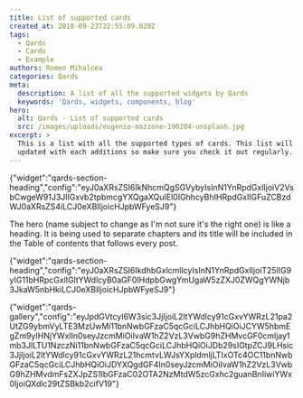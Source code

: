 ```yaml
---
title: List of supported cards
created_at: 2018-09-23T22:55:09.020Z
tags:
  - Qards
  - Cards
  - Example
authors: Romeo Mihalcea
categories: Qards
meta:
  description: A list of all the supported widgets by Qards
  keywords: 'Qards, widgets, components, blog'
hero:
  alt: Qards - List of supported cards
  src: /images/uploads/eugenio-mazzone-190204-unsplash.jpg
excerpt: >
  This is a list with all the supported types of cards. This list will be
  updated with each additions so make sure you check it out regularly.
---
```

{"widget":"qards-section-heading","config":"eyJ0aXRsZSI6IkNhcmQgSGVybyIsInN1YnRpdGxlIjoiV2VsbCwgeW91J3JlIGxvb2tpbmcgYXQgaXQuIEl0IGhhcyBhIHRpdGxlIGFuZCBzdWJ0aXRsZS4iLCJ0eXBlIjoicHJpbWFyeSJ9"}

The hero (name subject to change as I'm not sure it's the right one) is like a heading. It is being used to separate chapters and its title will be included in the Table of contents that follows every post.

{"widget":"qards-section-heading","config":"eyJ0aXRsZSI6IkdhbGxlcmllcyIsInN1YnRpdGxlIjoiT25lIG9yIG11bHRpcGxlIGltYWdlcyB0aGF0IHdpbGwgYmUgaW5zZXJ0ZWQgYWNjb3JkaW5nbHkiLCJ0eXBlIjoicHJpbWFyeSJ9"}

{"widget":"qards-gallery","config":"eyJpdGVtcyI6W3sic3JjIjoiL2ltYWdlcy91cGxvYWRzL21pa2UtZG9ybmVyLTE3MzUwMi11bnNwbGFzaC5qcGciLCJhbHQiOiJCYW5hbmEgZm9yIHNjYWxlIn0seyJzcmMiOiIvaW1hZ2VzL3VwbG9hZHMvcGF0cmljay1mb3JlLTU1NzczNi11bnNwbGFzaC5qcGciLCJhbHQiOiJDb29sIGtpZCJ9LHsic3JjIjoiL2ltYWdlcy91cGxvYWRzL21hcmtvLWJsYXpldmljLTIxOTc4OC11bnNwbGFzaC5qcGciLCJhbHQiOiJDYXQgdGF4In0seyJzcmMiOiIvaW1hZ2VzL3VwbG9hZHMvdmFsZXJpZS1lbGFzaC02OTA2NzMtdW5zcGxhc2guanBnIiwiYWx0IjoiQXdlc29tZSBkb2cifV19"}
